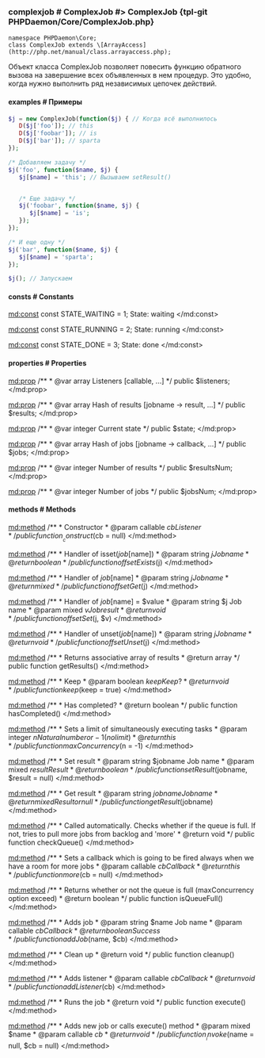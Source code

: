 ### complexjob # ComplexJob #> ComplexJob {tpl-git PHPDaemon/Core/ComplexJob.php}

```php:p
namespace PHPDaemon\Core;
class ComplexJob extends \[ArrayAccess](http://php.net/manual/class.arrayaccess.php);
```

Объект класса ComplexJob позволяет повесить функцию обратного вызова на завершение всех объявленных в нем процедур. Это удобно, когда нужно выполнить ряд независимых цепочек действий.


#### examples # Примеры

```php
$j = new ComplexJob(function($j) { // Когда всё выполнилось
   D($j['foo']); // this
   D($j['foobar']); // is
   D($j['bar']); // sparta
});

/* Добавляем задачу */
$j('foo', function($name, $j) { 
   $j[$name] = 'this'; // Вызываем setResult()


   /* Еще задачу */
   $j('foobar', function($name, $j) { 
      $j[$name] = 'is';
   });
});

/* И еще одну */
$j('bar', function($name, $j) {
   $j[$name] = 'sparta';
});

$j(); // Запускаем
```

<!-- include-namespace path="\PHPDaemon\Core\ComplexJob" commit="9e41c8d6137cb90945cdfcf71719ab085ed28239" level="" access="" -->
#### consts # Constants

<md:const>
const STATE_WAITING = 1;
State: waiting
</md:const>

<md:const>
const STATE_RUNNING = 2;
State: running
</md:const>

<md:const>
const STATE_DONE = 3;
State: done
</md:const>

#### properties # Properties

<md:prop>
/**
	 * @var array Listeners [callable, ...]
	 */
public $listeners;
</md:prop>

<md:prop>
/**
	 * @var array Hash of results [jobname -> result, ...]
	 */
public $results;
</md:prop>

<md:prop>
/**
	 * @var integer Current state
	 */
public $state;
</md:prop>

<md:prop>
/**
	 * @var array Hash of jobs [jobname -> callback, ...]
	 */
public $jobs;
</md:prop>

<md:prop>
/**
	 * @var integer Number of results
	 */
public $resultsNum;
</md:prop>

<md:prop>
/**
	 * @var integer Number of jobs
	 */
public $jobsNum;
</md:prop>

#### methods # Methods

<md:method>
/**
	 * Constructor
	 * @param callable $cb Listener
	 */
public function __construct($cb = null)
</md:method>

<md:method>
/**
	 * Handler of isset($job[$name])
	 * @param  string $j Job name
	 * @return boolean
	 */
public function offsetExists($j)
</md:method>

<md:method>
/**
	 * Handler of $job[$name]
	 * @param  string $j Job name
	 * @return mixed
	 */
public function offsetGet($j)
</md:method>

<md:method>
/**
	 * Handler of $job[$name] = $value
	 * @param  string $j Job name
	 * @param  mixed  $v Job result
	 * @return void
	 */
public function offsetSet($j, $v)
</md:method>

<md:method>
/**
	 * Handler of unset($job[$name])
	 * @param  string $j Job name
	 * @return void
	 */
public function offsetUnset($j)
</md:method>

<md:method>
/**
	 * Returns associative array of results
	 * @return array
	 */
public function getResults()
</md:method>

<md:method>
/**
	 * Keep
	 * @param  boolean $keep Keep?
	 * @return void
	 */
public function keep($keep = true)
</md:method>

<md:method>
/**
	 * Has completed?
	 * @return boolean
	 */
public function hasCompleted()
</md:method>

<md:method>
/**
	 * Sets a limit of simultaneously executing tasks
	 * @param  integer $n Natural number or -1 (no limit)
	 * @return this
	 */
public function maxConcurrency($n = -1)
</md:method>

<md:method>
/**
	 * Set result
	 * @param  string $jobname Job name
	 * @param  mixed  $result  Result
	 * @return boolean
	 */
public function setResult($jobname, $result = null)
</md:method>

<md:method>
/**
	 * Get result
	 * @param  string $jobname Job name
	 * @return mixed Result or null
	 */
public function getResult($jobname)
</md:method>

<md:method>
/**
	 * Called automatically. Checks whether if the queue is full. If not, tries to pull more jobs from backlog and 'more'
	 * @return void
	 */
public function checkQueue()
</md:method>

<md:method>
/**
	 * Sets a callback which is going to be fired always when we have a room for more jobs
	 * @param  callable $cb Callback
	 * @return this
	 */
public function more($cb = null)
</md:method>

<md:method>
/**
	 * Returns whether or not the queue is full (maxConcurrency option exceed)
	 * @return boolean
	 */
public function isQueueFull()
</md:method>

<md:method>
/**
	 * Adds job
	 * @param  string   $name Job name
	 * @param  callable $cb   Callback
	 * @return boolean Success
	 */
public function addJob($name, $cb)
</md:method>

<md:method>
/**
	 * Clean up
	 * @return void
	 */
public function cleanup()
</md:method>

<md:method>
/**
	 * Adds listener
	 * @param  callable $cb Callback
	 * @return void
	 */
public function addListener($cb)
</md:method>

<md:method>
/**
	 * Runs the job
	 * @return void
	 */
public function execute()
</md:method>

<md:method>
/**
	 * Adds new job or calls execute() method
	 * @param  mixed    $name
	 * @param  callable $cb
	 * @return void
	 */
public function __invoke($name = null, $cb = null)
</md:method>


<!--/ include-namespace -->